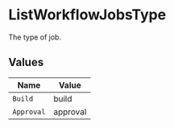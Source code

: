 # ListWorkflowJobsType

The type of job.


## Values

| Name       | Value      |
| ---------- | ---------- |
| `Build`    | build      |
| `Approval` | approval   |